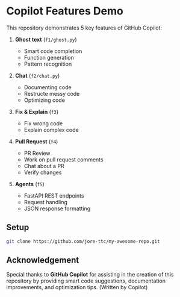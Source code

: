 # Copilot Features Demo

This repository demonstrates 5 key features of GitHub Copilot:

1. **Ghost text** (`f1/ghost.py`)
   - Smart code completion
   - Function generation
   - Pattern recognition

2. **Chat** (`f2/chat.py`)
   - Documenting code
   - Restructe messy code
   - Optimizing code

3. **Fix & Explain** (`f3`)
   - Fix wrong code
   - Explain complex code

4. **Pull Request** (`f4`)
   - PR Review
   - Work on pull request comments
   - Chat about a PR
   - Verify changes

5. **Agents** (`f5`)
   - FastAPI REST endpoints
   - Request handling
   - JSON response formatting

## Setup

```bash
git clone https://github.com/jore-ttc/my-awesome-repo.git
```

## Acknowledgement
Special thanks to **GitHub Copilot** for assisting in the creation of this repository by providing smart code suggestions, documentation improvements, and optimization tips. (Written by Copilot)